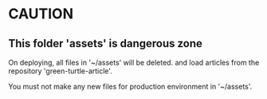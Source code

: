 # CAUTION

## This folder 'assets' is dangerous zone

On deploying, all files in '~/assets' will be deleted. and load articles from the repository 'green-turtle-article'.

You must not make any new files for production environment in '~/assets'.
